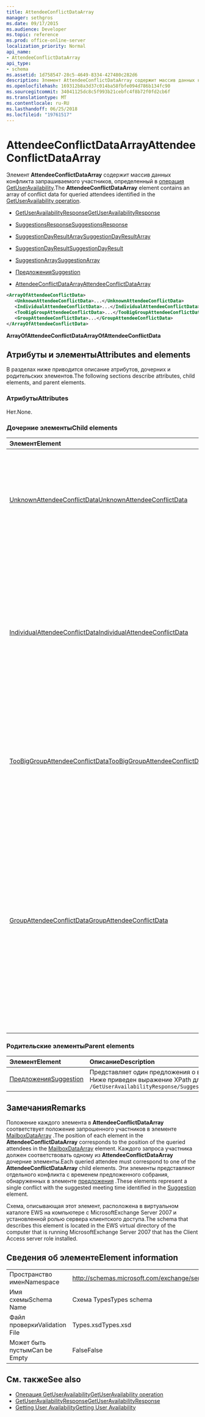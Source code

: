 ```yaml
---
title: AttendeeConflictDataArray
manager: sethgros
ms.date: 09/17/2015
ms.audience: Developer
ms.topic: reference
ms.prod: office-online-server
localization_priority: Normal
api_name:
- AttendeeConflictDataArray
api_type:
- schema
ms.assetid: 1d758547-28c5-4649-8334-427480c282d6
description: Элемент AttendeeConflictDataArray содержит массив данных конфликта запрашиваемого участников, определенный в операция GetUserAvailability.
ms.openlocfilehash: 169312b8a3d37c014ba58fbfe094d786b134fc90
ms.sourcegitcommit: 34041125dc8c5f993b21cebfc4f8b72f0fd2cb6f
ms.translationtype: MT
ms.contentlocale: ru-RU
ms.lasthandoff: 06/25/2018
ms.locfileid: "19761517"
---
```

# <a name="attendeeconflictdataarray"></a><span data-ttu-id="de31a-103">AttendeeConflictDataArray</span><span class="sxs-lookup"><span data-stu-id="de31a-103">AttendeeConflictDataArray</span></span>

<span data-ttu-id="de31a-104">Элемент **AttendeeConflictDataArray** содержит массив данных конфликта запрашиваемого участников, определенный в [операция GetUserAvailability](getuseravailability-operation.md).</span><span class="sxs-lookup"><span data-stu-id="de31a-104">The **AttendeeConflictDataArray** element contains an array of conflict data for queried attendees identified in the [GetUserAvailability operation](getuseravailability-operation.md).</span></span>
  
- [<span data-ttu-id="de31a-105">GetUserAvailabilityResponse</span><span class="sxs-lookup"><span data-stu-id="de31a-105">GetUserAvailabilityResponse</span></span>](getuseravailabilityresponse.md)
  
- [<span data-ttu-id="de31a-106">SuggestionsResponse</span><span class="sxs-lookup"><span data-stu-id="de31a-106">SuggestionsResponse</span></span>](suggestionsresponse.md)
  
- [<span data-ttu-id="de31a-107">SuggestionDayResultArray</span><span class="sxs-lookup"><span data-stu-id="de31a-107">SuggestionDayResultArray</span></span>](suggestiondayresultarray.md)
  
- [<span data-ttu-id="de31a-108">SuggestionDayResult</span><span class="sxs-lookup"><span data-stu-id="de31a-108">SuggestionDayResult</span></span>](suggestiondayresult.md)
  
- [<span data-ttu-id="de31a-109">SuggestionArray</span><span class="sxs-lookup"><span data-stu-id="de31a-109">SuggestionArray</span></span>](suggestionarray.md)
  
- [<span data-ttu-id="de31a-110">Предложения</span><span class="sxs-lookup"><span data-stu-id="de31a-110">Suggestion</span></span>](suggestion.md)
  
- [<span data-ttu-id="de31a-111">AttendeeConflictDataArray</span><span class="sxs-lookup"><span data-stu-id="de31a-111">AttendeeConflictDataArray</span></span>](attendeeconflictdataarray.md)
  
```xml
<ArrayOfAttendeeConflictData>
   <UnknownAttendeeConflictData>...</UnknownAttendeeConflictData>
   <IndividualAttendeeConflictData>...</IndividualAttendeeConflictData>
   <TooBigGroupAttendeeConflictData>...</TooBigGroupAttendeeConflictData>
   <GroupAttendeeConflictData>...</GroupAttendeeConflictData>
</ArrayOfAttendeeConflictData>
```

 <span data-ttu-id="de31a-112">**ArrayOfAttendeeConflictData**</span><span class="sxs-lookup"><span data-stu-id="de31a-112">**ArrayOfAttendeeConflictData**</span></span>
## <a name="attributes-and-elements"></a><span data-ttu-id="de31a-113">Атрибуты и элементы</span><span class="sxs-lookup"><span data-stu-id="de31a-113">Attributes and elements</span></span>

<span data-ttu-id="de31a-114">В разделах ниже приводится описание атрибутов, дочерних и родительских элементов.</span><span class="sxs-lookup"><span data-stu-id="de31a-114">The following sections describe attributes, child elements, and parent elements.</span></span>
  
### <a name="attributes"></a><span data-ttu-id="de31a-115">Атрибуты</span><span class="sxs-lookup"><span data-stu-id="de31a-115">Attributes</span></span>

<span data-ttu-id="de31a-116">Нет.</span><span class="sxs-lookup"><span data-stu-id="de31a-116">None.</span></span>
  
### <a name="child-elements"></a><span data-ttu-id="de31a-117">Дочерние элементы</span><span class="sxs-lookup"><span data-stu-id="de31a-117">Child elements</span></span>

|<span data-ttu-id="de31a-118">**Элемент**</span><span class="sxs-lookup"><span data-stu-id="de31a-118">**Element**</span></span>|<span data-ttu-id="de31a-119">**Описание**</span><span class="sxs-lookup"><span data-stu-id="de31a-119">**Description**</span></span>|
|:-----|:-----|
|[<span data-ttu-id="de31a-120">UnknownAttendeeConflictData</span><span class="sxs-lookup"><span data-stu-id="de31a-120">UnknownAttendeeConflictData</span></span>](unknownattendeeconflictdata.md) <br/> |<span data-ttu-id="de31a-121">Представляет неразрешимые участника или участника, который не является пользователем, список рассылки или контактов.</span><span class="sxs-lookup"><span data-stu-id="de31a-121">Represents an unresolvable attendee or an attendee that is not a user, distribution list, or contact.</span></span>  <br/> |
|[<span data-ttu-id="de31a-122">IndividualAttendeeConflictData</span><span class="sxs-lookup"><span data-stu-id="de31a-122">IndividualAttendeeConflictData</span></span>](individualattendeeconflictdata.md) <br/> |<span data-ttu-id="de31a-123">Содержит пользователя или контакта состояния занятости для временной интервал, что происходит в то же время согласно предложениям время, обнаруженных в элементе [предложение](suggestion.md) собрания.</span><span class="sxs-lookup"><span data-stu-id="de31a-123">Contains a user's or contact's free/busy status for a time window that occurs at the same time as the suggested meeting time identified in the [Suggestion](suggestion.md) element.</span></span>  <br/> |
|[<span data-ttu-id="de31a-124">TooBigGroupAttendeeConflictData</span><span class="sxs-lookup"><span data-stu-id="de31a-124">TooBigGroupAttendeeConflictData</span></span>](toobiggroupattendeeconflictdata.md) <br/> |<span data-ttu-id="de31a-125">Представляет участника, которая разрешается в качестве список рассылки, который был слишком велик для разверните узел.</span><span class="sxs-lookup"><span data-stu-id="de31a-125">Represents an attendee that resolved as a distribution list that was too large to expand.</span></span>  <br/> |
|[<span data-ttu-id="de31a-126">GroupAttendeeConflictData</span><span class="sxs-lookup"><span data-stu-id="de31a-126">GroupAttendeeConflictData</span></span>](groupattendeeconflictdata.md) <br/> |<span data-ttu-id="de31a-127">Содержит конфликта статистические сведения об число доступных пользователей, число пользователей, имеющих конфликтов и количество пользователей, у которых нет сведений о доступности в списке рассылки для предложенного собрания.</span><span class="sxs-lookup"><span data-stu-id="de31a-127">Contains aggregate conflict information about the number of users available, the number of users who have conflicts, and the number of users who do not have availability information in a distribution list for a suggested meeting time.</span></span>  <br/> |
   
### <a name="parent-elements"></a><span data-ttu-id="de31a-128">Родительские элементы</span><span class="sxs-lookup"><span data-stu-id="de31a-128">Parent elements</span></span>

|<span data-ttu-id="de31a-129">**Элемент**</span><span class="sxs-lookup"><span data-stu-id="de31a-129">**Element**</span></span>|<span data-ttu-id="de31a-130">**Описание**</span><span class="sxs-lookup"><span data-stu-id="de31a-130">**Description**</span></span>|
|:-----|:-----|
|[<span data-ttu-id="de31a-131">Предложения</span><span class="sxs-lookup"><span data-stu-id="de31a-131">Suggestion</span></span>](suggestion.md) <br/> |<span data-ttu-id="de31a-132">Представляет один предложения о времени на собрания.</span><span class="sxs-lookup"><span data-stu-id="de31a-132">Represents a single meeting time suggestion.</span></span>  <br/> <span data-ttu-id="de31a-133">Ниже приведен выражение XPath для этого элемента.</span><span class="sxs-lookup"><span data-stu-id="de31a-133">The following is the XPath expression to this element:</span></span>  <br/>  `/GetUserAvailabilityResponse/SuggestionsResponse/SuggestionDayResultArray/SuggestionDayResult[i]/SuggestionArray/Suggestion[i]` <br/> |
   
## <a name="remarks"></a><span data-ttu-id="de31a-134">Замечания</span><span class="sxs-lookup"><span data-stu-id="de31a-134">Remarks</span></span>

<span data-ttu-id="de31a-135">Положение каждого элемента в **AttendeeConflictDataArray** соответствует положение запрошенного участников в элементе [MailboxDataArray](mailboxdataarray.md) .</span><span class="sxs-lookup"><span data-stu-id="de31a-135">The position of each element in the **AttendeeConflictDataArray** corresponds to the position of the queried attendees in the [MailboxDataArray](mailboxdataarray.md) element.</span></span> <span data-ttu-id="de31a-136">Каждого запроса участника должен соответствовать одному из **AttendeeConflictDataArray** дочерние элементы.</span><span class="sxs-lookup"><span data-stu-id="de31a-136">Each queried attendee must correspond to one of the **AttendeeConflictDataArray** child elements.</span></span> <span data-ttu-id="de31a-137">Эти элементы представляют отдельного конфликта с временем предложенного собрания, обнаруженных в элементе [предложения](suggestion.md) .</span><span class="sxs-lookup"><span data-stu-id="de31a-137">These elements represent a single conflict with the suggested meeting time identified in the [Suggestion](suggestion.md) element.</span></span> 
  
<span data-ttu-id="de31a-138">Схема, описывающая этот элемент, расположена в виртуальном каталоге EWS на компьютере с MicrosoftExchange Server 2007 и установленной ролью сервера клиентского доступа.</span><span class="sxs-lookup"><span data-stu-id="de31a-138">The schema that describes this element is located in the EWS virtual directory of the computer that is running MicrosoftExchange Server 2007 that has the Client Access server role installed.</span></span>
  
## <a name="element-information"></a><span data-ttu-id="de31a-139">Сведения об элементе</span><span class="sxs-lookup"><span data-stu-id="de31a-139">Element information</span></span>

|||
|:-----|:-----|
|<span data-ttu-id="de31a-140">Пространство имен</span><span class="sxs-lookup"><span data-stu-id="de31a-140">Namespace</span></span>  <br/> |http://schemas.microsoft.com/exchange/services/2006/types  <br/> |
|<span data-ttu-id="de31a-141">Имя схемы</span><span class="sxs-lookup"><span data-stu-id="de31a-141">Schema Name</span></span>  <br/> |<span data-ttu-id="de31a-142">Схема Types</span><span class="sxs-lookup"><span data-stu-id="de31a-142">Types schema</span></span>  <br/> |
|<span data-ttu-id="de31a-143">Файл проверки</span><span class="sxs-lookup"><span data-stu-id="de31a-143">Validation File</span></span>  <br/> |<span data-ttu-id="de31a-144">Types.xsd</span><span class="sxs-lookup"><span data-stu-id="de31a-144">Types.xsd</span></span>  <br/> |
|<span data-ttu-id="de31a-145">Может быть пустым</span><span class="sxs-lookup"><span data-stu-id="de31a-145">Can be Empty</span></span>  <br/> |<span data-ttu-id="de31a-146">False</span><span class="sxs-lookup"><span data-stu-id="de31a-146">False</span></span>  <br/> |
   
## <a name="see-also"></a><span data-ttu-id="de31a-147">См. также</span><span class="sxs-lookup"><span data-stu-id="de31a-147">See also</span></span>

- [<span data-ttu-id="de31a-148">Операция GetUserAvailability</span><span class="sxs-lookup"><span data-stu-id="de31a-148">GetUserAvailability operation</span></span>](getuseravailability-operation.md) 
- [<span data-ttu-id="de31a-149">GetUserAvailabilityResponse</span><span class="sxs-lookup"><span data-stu-id="de31a-149">GetUserAvailabilityResponse</span></span>](getuseravailabilityresponse.md)
- [<span data-ttu-id="de31a-150">Getting User Availability</span><span class="sxs-lookup"><span data-stu-id="de31a-150">Getting User Availability</span></span>](http://msdn.microsoft.com/library/d4133fcb-9b0f-4e6b-aadf-a389da83516a%28Office.15%29.aspx)

